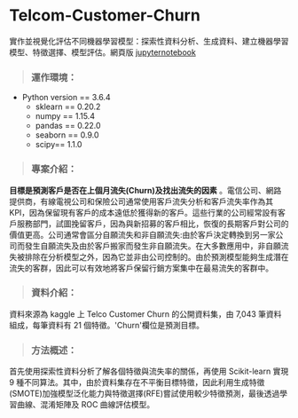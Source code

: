 # Telcom-Customer-Churn
實作並視覺化評估不同機器學習模型：探索性資料分析、生成資料、建立機器學習模型、特徵選擇、模型評估。網頁版 [jupyternotebook](https://nbviewer.jupyter.org/github/JHL01/Telcom-Customer-Churn/blob/master/%E9%9B%BB%E4%BF%A1%E5%AE%A2%E6%88%B6%E6%B5%81%E5%A4%B1%28Telco%20Customer%20Churn%29.ipynb)

>### 運作環境：
- Python version == 3.6.4
  - sklearn == 0.20.2
  - numpy == 1.15.4
  - pandas == 0.22.0
  - seaborn == 0.9.0
  - scipy== 1.1.0

>### 專案介紹：
**目標是預測客戶是否在上個月流失(Churn)及找出流失的因素** 。電信公司、網路提供商，有線電視公司和保險公司通常使用客戶流失分析和客戶流失率作為其KPI，因為保留現有客戶的成本遠低於獲得新的客戶。這些行業的公司經常設有客戶服務部門，試圖挽留客戶，因為與新招募的客戶相比，恢復的長期客戶對公司的價值更高。公司通常會區分自願流失和非自願流失:由於客戶決定轉換到另一家公司而發生自願流失及由於客戶搬家而發生非自願流失。在大多數應用中，非自願流失被排除在分析模型之外，因為它並非由公司控制的。由於預測模型能夠生成潛在流失的客群，因此可以有效地將客戶保留行銷方案集中在最易流失的客群中。
>### 資料介紹：
資料來源為 kaggle 上 Telco Customer Churn 的公開資料集，由 7,043 筆資料組成，每筆資料有 21 個特徵。'Churn'欄位是預測目標。

>### 方法概述：
首先使用探索性資料分析了解各個特徵與流失率的關係，再使用 Scikit-learn 實現 9 種不同算法。其中，由於資料集存在不平衡目標特徵，因此利用生成特徵(SMOTE)加強模型泛化能力與特徵選擇(RFE)嘗試使用較少特徵預測，最後透過學習曲線、混淆矩陣及 ROC 曲線評估模型。

